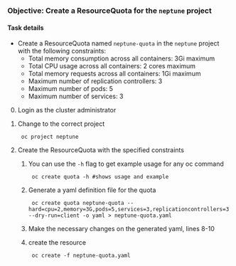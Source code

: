 ### Objective: Create a ResourceQuota for the `neptune` project
#### Task details
- Create a ResourceQuota named `neptune-quota` in the `neptune` project with the following constraints:
    - Total memory consumption across all containers: 3Gi maximum
    - Total CPU usage across all containers: 2 cores maximum
    - Total memory requests across all containers: 1Gi maximum
    - Maximum number of replication controllers: 3
    - Maximum number of pods: 5
    - Maximum number of services: 3

0. Login as the cluster administrator

1. Change to the correct project

        oc project neptune

2. Create the ResourceQuota with the specified constraints
    1. You can use the `-h` flag to get example usage for any oc command
       
            oc create quota -h #shows usage and example
    2. Generate a yaml definition file for the quota
            
            oc create quota neptune-quota --hard=cpu=2,memory=3G,pods=5,services=3,replicationcontrollers=3 --dry-run=client -o yaml > neptune-quota.yaml
    3. Make the necessary changes on the generated yaml, lines 8-10
    4. create the resource

            oc create -f neptune-quota.yaml